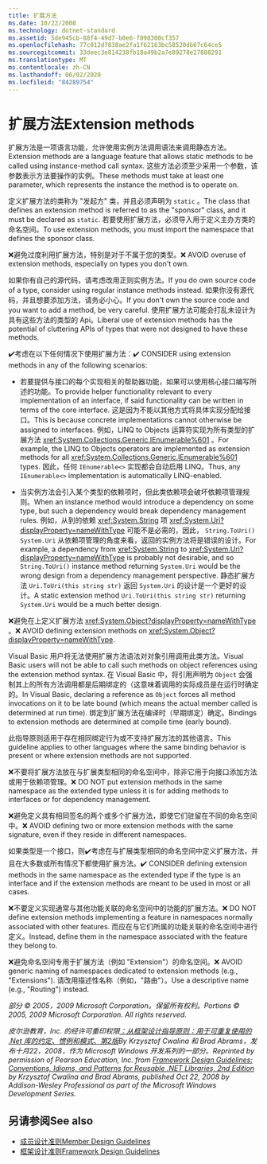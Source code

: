 ```yaml
---
title: 扩展方法
ms.date: 10/22/2008
ms.technology: dotnet-standard
ms.assetid: 5de945cb-88f4-49d7-b0e6-f098300cf357
ms.openlocfilehash: 77c012d7838ae2fa1f62163bc58520db67c64ce5
ms.sourcegitcommit: 33deec3e814238fb18a49b2a7e89278e27888291
ms.translationtype: MT
ms.contentlocale: zh-CN
ms.lasthandoff: 06/02/2020
ms.locfileid: "84289754"
---
```

# <a name="extension-methods"></a><span data-ttu-id="e5ed3-102">扩展方法</span><span class="sxs-lookup"><span data-stu-id="e5ed3-102">Extension methods</span></span>

<span data-ttu-id="e5ed3-103">扩展方法是一项语言功能，允许使用实例方法调用语法来调用静态方法。</span><span class="sxs-lookup"><span data-stu-id="e5ed3-103">Extension methods are a language feature that allows static methods to be called using instance-method call syntax.</span></span> <span data-ttu-id="e5ed3-104">这些方法必须至少采用一个参数，该参数表示方法要操作的实例。</span><span class="sxs-lookup"><span data-stu-id="e5ed3-104">These methods must take at least one parameter, which represents the instance the method is to operate on.</span></span>

 <span data-ttu-id="e5ed3-105">定义扩展方法的类称为 "发起方" 类，并且必须声明为 `static` 。</span><span class="sxs-lookup"><span data-stu-id="e5ed3-105">The class that defines an extension method is referred to as the "sponsor" class, and it must be declared as `static`.</span></span> <span data-ttu-id="e5ed3-106">若要使用扩展方法，必须导入用于定义主办方类的命名空间。</span><span class="sxs-lookup"><span data-stu-id="e5ed3-106">To use extension methods, you must import the namespace that defines the sponsor class.</span></span>

 <span data-ttu-id="e5ed3-107">❌避免过度利用扩展方法，特别是对于不属于您的类型。</span><span class="sxs-lookup"><span data-stu-id="e5ed3-107">❌ AVOID overuse of extension methods, especially on types you don't own.</span></span>

 <span data-ttu-id="e5ed3-108">如果你有自己的源代码，请考虑改用正则实例方法。</span><span class="sxs-lookup"><span data-stu-id="e5ed3-108">If you do own source code of a type, consider using regular instance methods instead.</span></span> <span data-ttu-id="e5ed3-109">如果你没有源代码，并且想要添加方法，请务必小心。</span><span class="sxs-lookup"><span data-stu-id="e5ed3-109">If you don't own the source code and you want to add a method, be very careful.</span></span> <span data-ttu-id="e5ed3-110">使用扩展方法可能会打乱未设计为具有这些方法的类型的 Api。</span><span class="sxs-lookup"><span data-stu-id="e5ed3-110">Liberal use of extension methods has the potential of cluttering APIs of types that were not designed to have these methods.</span></span>

 <span data-ttu-id="e5ed3-111">✔️考虑在以下任何情况下使用扩展方法：</span><span class="sxs-lookup"><span data-stu-id="e5ed3-111">✔️ CONSIDER using extension methods in any of the following scenarios:</span></span>

- <span data-ttu-id="e5ed3-112">若要提供与接口的每个实现相关的帮助器功能，如果可以使用核心接口编写所述的功能。</span><span class="sxs-lookup"><span data-stu-id="e5ed3-112">To provide helper functionality relevant to every implementation of an interface, if said functionality can be written in terms of the core interface.</span></span> <span data-ttu-id="e5ed3-113">这是因为不能以其他方式将具体实现分配给接口。</span><span class="sxs-lookup"><span data-stu-id="e5ed3-113">This is because concrete implementations cannot otherwise be assigned to interfaces.</span></span> <span data-ttu-id="e5ed3-114">例如，LINQ to Objects 运算符实现为所有类型的扩展方法 <xref:System.Collections.Generic.IEnumerable%601> 。</span><span class="sxs-lookup"><span data-stu-id="e5ed3-114">For example, the LINQ to Objects operators are implemented as extension methods for all <xref:System.Collections.Generic.IEnumerable%601> types.</span></span> <span data-ttu-id="e5ed3-115">因此，任何 `IEnumerable<>` 实现都会自动启用 LINQ。</span><span class="sxs-lookup"><span data-stu-id="e5ed3-115">Thus, any `IEnumerable<>` implementation is automatically LINQ-enabled.</span></span>

- <span data-ttu-id="e5ed3-116">当实例方法会引入某个类型的依赖项时，但此类依赖项会破坏依赖项管理规则。</span><span class="sxs-lookup"><span data-stu-id="e5ed3-116">When an instance method would introduce a dependency on some type, but such a dependency would break dependency management rules.</span></span> <span data-ttu-id="e5ed3-117">例如，从到的依赖 <xref:System.String> 项 <xref:System.Uri?displayProperty=nameWithType> 可能不是必需的，因此， `String.ToUri()` `System.Uri` 从依赖项管理的角度来看，返回的实例方法将是错误的设计。</span><span class="sxs-lookup"><span data-stu-id="e5ed3-117">For example, a dependency from <xref:System.String> to <xref:System.Uri?displayProperty=nameWithType> is probably not desirable, and so `String.ToUri()` instance method returning `System.Uri` would be the wrong design from a dependency management perspective.</span></span> <span data-ttu-id="e5ed3-118">静态扩展方法 `Uri.ToUri(this string str)` 返回 `System.Uri` 的设计是一个更好的设计。</span><span class="sxs-lookup"><span data-stu-id="e5ed3-118">A static extension method `Uri.ToUri(this string str)` returning `System.Uri` would be a much better design.</span></span>

 <span data-ttu-id="e5ed3-119">❌避免在上定义扩展方法 <xref:System.Object?displayProperty=nameWithType> 。</span><span class="sxs-lookup"><span data-stu-id="e5ed3-119">❌ AVOID defining extension methods on <xref:System.Object?displayProperty=nameWithType>.</span></span>

 <span data-ttu-id="e5ed3-120">Visual Basic 用户将无法使用扩展方法语法对对象引用调用此类方法。</span><span class="sxs-lookup"><span data-stu-id="e5ed3-120">Visual Basic users will not be able to call such methods on object references using the extension method syntax.</span></span> <span data-ttu-id="e5ed3-121">在 Visual Basic 中，将引用声明为 `Object` 会强制其上的所有方法调用都是后期绑定的（这意味着调用的实际成员是在运行时确定的。</span><span class="sxs-lookup"><span data-stu-id="e5ed3-121">In Visual Basic, declaring a reference as `Object` forces all method invocations on it to be late bound (which means the actual member called is determined at run time).</span></span> <span data-ttu-id="e5ed3-122">绑定到扩展方法在编译时（早期绑定）确定。</span><span class="sxs-lookup"><span data-stu-id="e5ed3-122">Bindings to extension methods are determined at compile time (early bound).</span></span>

 <span data-ttu-id="e5ed3-123">此指导原则适用于存在相同绑定行为或不支持扩展方法的其他语言。</span><span class="sxs-lookup"><span data-stu-id="e5ed3-123">This guideline applies to other languages where the same binding behavior is present or where extension methods are not supported.</span></span>

 <span data-ttu-id="e5ed3-124">❌不要将扩展方法放在与扩展类型相同的命名空间中，除非它用于向接口添加方法或用于依赖项管理。</span><span class="sxs-lookup"><span data-stu-id="e5ed3-124">❌ DO NOT put extension methods in the same namespace as the extended type unless it is for adding methods to interfaces or for dependency management.</span></span>

 <span data-ttu-id="e5ed3-125">❌避免定义具有相同签名的两个或多个扩展方法，即使它们驻留在不同的命名空间中。</span><span class="sxs-lookup"><span data-stu-id="e5ed3-125">❌ AVOID defining two or more extension methods with the same signature, even if they reside in different namespaces.</span></span>

 <span data-ttu-id="e5ed3-126">如果类型是一个接口，则✔️考虑在与扩展类型相同的命名空间中定义扩展方法，并且在大多数或所有情况下都使用扩展方法。</span><span class="sxs-lookup"><span data-stu-id="e5ed3-126">✔️ CONSIDER defining extension methods in the same namespace as the extended type if the type is an interface and if the extension methods are meant to be used in most or all cases.</span></span>

 <span data-ttu-id="e5ed3-127">❌不要定义实现通常与其他功能关联的命名空间中的功能的扩展方法。</span><span class="sxs-lookup"><span data-stu-id="e5ed3-127">❌ DO NOT define extension methods implementing a feature in namespaces normally associated with other features.</span></span> <span data-ttu-id="e5ed3-128">而应在与它们所属的功能关联的命名空间中进行定义。</span><span class="sxs-lookup"><span data-stu-id="e5ed3-128">Instead, define them in the namespace associated with the feature they belong to.</span></span>

 <span data-ttu-id="e5ed3-129">❌避免命名空间专用于扩展方法（例如 "Extension"）的命名空间。</span><span class="sxs-lookup"><span data-stu-id="e5ed3-129">❌ AVOID generic naming of namespaces dedicated to extension methods (e.g., "Extensions").</span></span> <span data-ttu-id="e5ed3-130">请改用描述性名称（例如，"路由"）。</span><span class="sxs-lookup"><span data-stu-id="e5ed3-130">Use a descriptive name (e.g., "Routing") instead.</span></span>

 <span data-ttu-id="e5ed3-131">*部分 &copy; 2005，2009 Microsoft Corporation。保留所有权利。*</span><span class="sxs-lookup"><span data-stu-id="e5ed3-131">*Portions &copy; 2005, 2009 Microsoft Corporation. All rights reserved.*</span></span>

 <span data-ttu-id="e5ed3-132">*皮尔逊教育，Inc. 的经许可重印权限[：从框架设计指导原则：用于可重复使用的 .Net 库的约定、惯例和模式、第2版](https://www.informit.com/store/framework-design-guidelines-conventions-idioms-and-9780321545619)By Krzysztof Cwalina 和 Brad Abrams，发布十月22，2008，作为 Microsoft Windows 开发系列的一部分。*</span><span class="sxs-lookup"><span data-stu-id="e5ed3-132">*Reprinted by permission of Pearson Education, Inc. from [Framework Design Guidelines: Conventions, Idioms, and Patterns for Reusable .NET Libraries, 2nd Edition](https://www.informit.com/store/framework-design-guidelines-conventions-idioms-and-9780321545619) by Krzysztof Cwalina and Brad Abrams, published Oct 22, 2008 by Addison-Wesley Professional as part of the Microsoft Windows Development Series.*</span></span>

## <a name="see-also"></a><span data-ttu-id="e5ed3-133">另请参阅</span><span class="sxs-lookup"><span data-stu-id="e5ed3-133">See also</span></span>

- [<span data-ttu-id="e5ed3-134">成员设计准则</span><span class="sxs-lookup"><span data-stu-id="e5ed3-134">Member Design Guidelines</span></span>](member.md)
- [<span data-ttu-id="e5ed3-135">框架设计准则</span><span class="sxs-lookup"><span data-stu-id="e5ed3-135">Framework Design Guidelines</span></span>](index.md)
